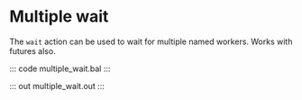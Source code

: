 # Multiple wait

The `wait` action can be used to wait for multiple named workers. Works with futures also.

::: code multiple_wait.bal :::

::: out multiple_wait.out :::